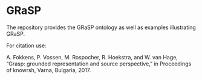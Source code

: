 # GRaSP

The repository provides the GRaSP ontology as well as examples illustrating GRaSP.

For citation use:

A. Fokkens, P. Vossen, M. Rospocher, R. Hoekstra, and W. van Hage, “Grasp: grounded representation and source perspective,” in Proceedings of knowrsh, Varna, Bulgaria, 2017. 
